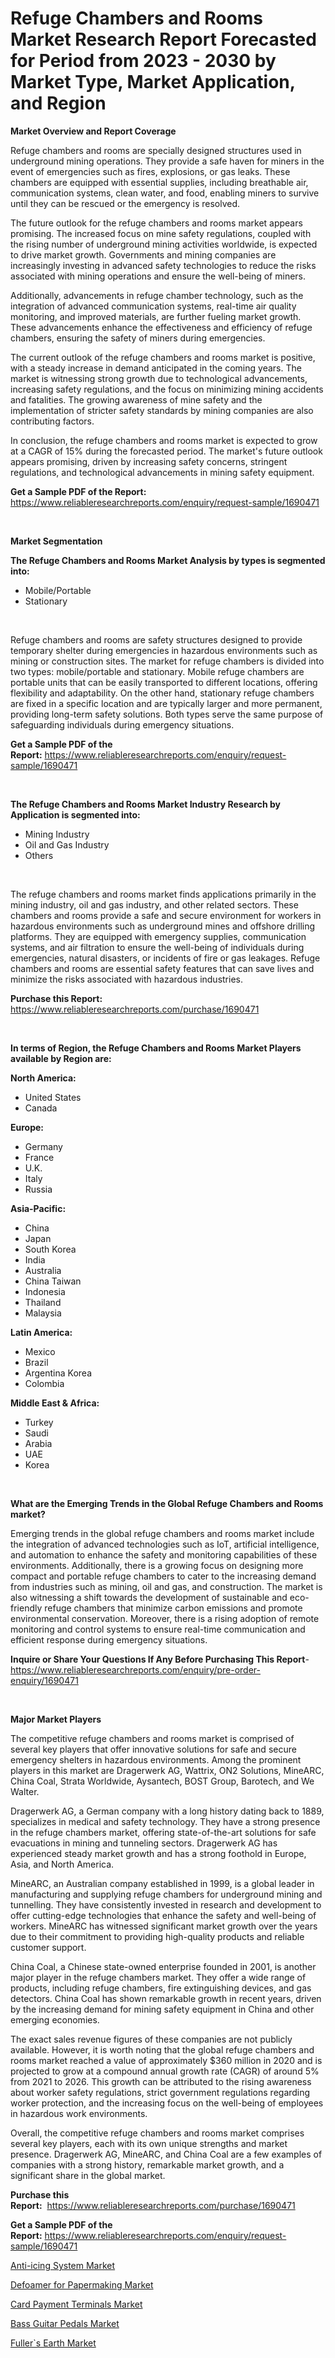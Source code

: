 <p><h1>Refuge Chambers and Rooms Market Research Report Forecasted for Period from 2023 -  2030 by Market Type, Market Application, and Region</h1></p><p><strong>Market Overview and Report Coverage</strong></p>
<p><p>Refuge chambers and rooms are specially designed structures used in underground mining operations. They provide a safe haven for miners in the event of emergencies such as fires, explosions, or gas leaks. These chambers are equipped with essential supplies, including breathable air, communication systems, clean water, and food, enabling miners to survive until they can be rescued or the emergency is resolved.</p><p>The future outlook for the refuge chambers and rooms market appears promising. The increased focus on mine safety regulations, coupled with the rising number of underground mining activities worldwide, is expected to drive market growth. Governments and mining companies are increasingly investing in advanced safety technologies to reduce the risks associated with mining operations and ensure the well-being of miners.</p><p>Additionally, advancements in refuge chamber technology, such as the integration of advanced communication systems, real-time air quality monitoring, and improved materials, are further fueling market growth. These advancements enhance the effectiveness and efficiency of refuge chambers, ensuring the safety of miners during emergencies.</p><p>The current outlook of the refuge chambers and rooms market is positive, with a steady increase in demand anticipated in the coming years. The market is witnessing strong growth due to technological advancements, increasing safety regulations, and the focus on minimizing mining accidents and fatalities. The growing awareness of mine safety and the implementation of stricter safety standards by mining companies are also contributing factors.</p><p>In conclusion, the refuge chambers and rooms market is expected to grow at a CAGR of 15% during the forecasted period. The market's future outlook appears promising, driven by increasing safety concerns, stringent regulations, and technological advancements in mining safety equipment.</p></p>
<p><strong>Get a Sample PDF of the Report:</strong> <a href="https://www.reliableresearchreports.com/enquiry/request-sample/1690471">https://www.reliableresearchreports.com/enquiry/request-sample/1690471</a></p>
<p>&nbsp;</p>
<p><strong>Market Segmentation</strong></p>
<p><strong>The Refuge Chambers and Rooms Market Analysis by types is segmented into:</strong></p>
<p><ul><li>Mobile/Portable</li><li>Stationary</li></ul></p>
<p>&nbsp;</p>
<p><p>Refuge chambers and rooms are safety structures designed to provide temporary shelter during emergencies in hazardous environments such as mining or construction sites. The market for refuge chambers is divided into two types: mobile/portable and stationary. Mobile refuge chambers are portable units that can be easily transported to different locations, offering flexibility and adaptability. On the other hand, stationary refuge chambers are fixed in a specific location and are typically larger and more permanent, providing long-term safety solutions. Both types serve the same purpose of safeguarding individuals during emergency situations.</p></p>
<p><strong>Get a Sample PDF of the Report:</strong>&nbsp;<a href="https://www.reliableresearchreports.com/enquiry/request-sample/1690471">https://www.reliableresearchreports.com/enquiry/request-sample/1690471</a></p>
<p>&nbsp;</p>
<p><strong>The Refuge Chambers and Rooms Market Industry Research by Application is segmented into:</strong></p>
<p><ul><li>Mining Industry</li><li>Oil and Gas Industry</li><li>Others</li></ul></p>
<p>&nbsp;</p>
<p><p>The refuge chambers and rooms market finds applications primarily in the mining industry, oil and gas industry, and other related sectors. These chambers and rooms provide a safe and secure environment for workers in hazardous environments such as underground mines and offshore drilling platforms. They are equipped with emergency supplies, communication systems, and air filtration to ensure the well-being of individuals during emergencies, natural disasters, or incidents of fire or gas leakages. Refuge chambers and rooms are essential safety features that can save lives and minimize the risks associated with hazardous industries.</p></p>
<p><strong>Purchase this Report:</strong>&nbsp; <a href="https://www.reliableresearchreports.com/purchase/1690471">https://www.reliableresearchreports.com/purchase/1690471</a></p>
<p>&nbsp;</p>
<p><strong>In terms of Region, the Refuge Chambers and Rooms Market Players available by Region are:</strong></p>
<p>
    <p> <strong> North America: </strong>
        <ul>
            <li>United States</li>
            <li>Canada</li>
        </ul>
        </p> 
    <p> <strong> Europe: </strong>
        <ul>
            <li>Germany</li>
            <li>France</li>
            <li>U.K.</li>
            <li>Italy</li>
            <li>Russia</li>
        </ul>
        </p> 
    <p> <strong> Asia-Pacific: </strong>
        <ul>
            <li>China</li>
            <li>Japan</li>
            <li>South Korea</li>
            <li>India</li>
            <li>Australia</li>
            <li>China Taiwan</li>
            <li>Indonesia</li>
            <li>Thailand</li>
            <li>Malaysia</li>
        </ul>
        </p> 
    <p> <strong> Latin America: </strong>
        <ul>
            <li>Mexico</li>
            <li>Brazil</li>
            <li>Argentina Korea</li>
            <li>Colombia</li>
        </ul>
        </p> 
    <p> <strong> Middle East & Africa: </strong>
        <ul>
            <li>Turkey</li>
            <li>Saudi</li>
            <li>Arabia</li>
            <li>UAE</li>
            <li>Korea</li>
        </ul>
    </p>
    </p>
<p>&nbsp;</p>
<p><strong>What are the Emerging Trends in the Global Refuge Chambers and Rooms market?</strong></p>
<p><p>Emerging trends in the global refuge chambers and rooms market include the integration of advanced technologies such as IoT, artificial intelligence, and automation to enhance the safety and monitoring capabilities of these environments. Additionally, there is a growing focus on designing more compact and portable refuge chambers to cater to the increasing demand from industries such as mining, oil and gas, and construction. The market is also witnessing a shift towards the development of sustainable and eco-friendly refuge chambers that minimize carbon emissions and promote environmental conservation. Moreover, there is a rising adoption of remote monitoring and control systems to ensure real-time communication and efficient response during emergency situations.</p></p>
<p><strong>Inquire or Share Your Questions If Any Before Purchasing This Report</strong>- <a href="https://www.reliableresearchreports.com/enquiry/pre-order-enquiry/1690471">https://www.reliableresearchreports.com/enquiry/pre-order-enquiry/1690471</a></p>
<p>&nbsp;</p>
<p><strong>Major Market Players</strong></p>
<p><p>The competitive refuge chambers and rooms market is comprised of several key players that offer innovative solutions for safe and secure emergency shelters in hazardous environments. Among the prominent players in this market are Dragerwerk AG, Wattrix, ON2 Solutions, MineARC, China Coal, Strata Worldwide, Aysantech, BOST Group, Barotech, and We Walter.</p><p>Dragerwerk AG, a German company with a long history dating back to 1889, specializes in medical and safety technology. They have a strong presence in the refuge chambers market, offering state-of-the-art solutions for safe evacuations in mining and tunneling sectors. Dragerwerk AG has experienced steady market growth and has a strong foothold in Europe, Asia, and North America.</p><p>MineARC, an Australian company established in 1999, is a global leader in manufacturing and supplying refuge chambers for underground mining and tunnelling. They have consistently invested in research and development to offer cutting-edge technologies that enhance the safety and well-being of workers. MineARC has witnessed significant market growth over the years due to their commitment to providing high-quality products and reliable customer support.</p><p>China Coal, a Chinese state-owned enterprise founded in 2001, is another major player in the refuge chambers market. They offer a wide range of products, including refuge chambers, fire extinguishing devices, and gas detectors. China Coal has shown remarkable growth in recent years, driven by the increasing demand for mining safety equipment in China and other emerging economies.</p><p>The exact sales revenue figures of these companies are not publicly available. However, it is worth noting that the global refuge chambers and rooms market reached a value of approximately $360 million in 2020 and is projected to grow at a compound annual growth rate (CAGR) of around 5% from 2021 to 2026. This growth can be attributed to the rising awareness about worker safety regulations, strict government regulations regarding worker protection, and the increasing focus on the well-being of employees in hazardous work environments.</p><p>Overall, the competitive refuge chambers and rooms market comprises several key players, each with its own unique strengths and market presence. Dragerwerk AG, MineARC, and China Coal are a few examples of companies with a strong history, remarkable market growth, and a significant share in the global market.</p></p>
<p><strong>Purchase this Report:</strong>&nbsp;&nbsp;<a href="https://www.reliableresearchreports.com/purchase/1690471">https://www.reliableresearchreports.com/purchase/1690471</a></p>
<p></p>
<p><strong>Get a Sample PDF of the Report:</strong>&nbsp;<a href="https://www.reliableresearchreports.com/enquiry/request-sample/1690471">https://www.reliableresearchreports.com/enquiry/request-sample/1690471</a></p>
<p><p><a href="https://www.linkedin.com/pulse/decoding-anti-icing-system-market-deep-dive-latest-trends/">Anti-icing System Market</a></p><p><a href="https://www.linkedin.com/pulse/defoamer-papermaking-market-size-growth-forecast-from/">Defoamer for Papermaking Market</a></p><p><a href="https://medium.com/@kellielakin_97357/card-payment-terminals-market-exploring-market-share-market-trends-and-future-growth-1e6e5f2cd069">Card Payment Terminals Market</a></p><p><a href="https://medium.com/@juananienow/bass-guitar-pedals-market-insight-market-trends-growth-forecasted-from-2023-to-2030-18f394d413d2">Bass Guitar Pedals Market</a></p><p><a href="https://www.linkedin.com/pulse/decoding-fullers-earth-market-deep-dive-latest-trends/">Fuller`s Earth Market</a></p></p>